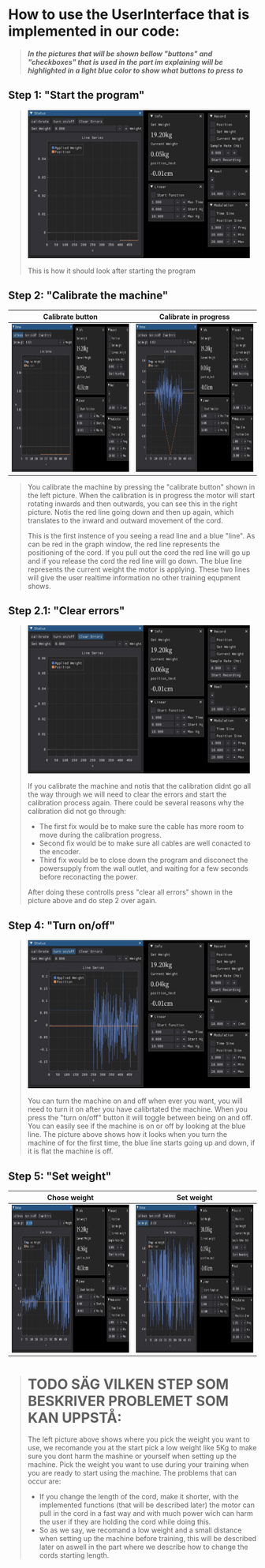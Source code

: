 # How to use the UserInterface that is implemented in our code:
> ##### In the pictures that will be shown bellow "buttons" and "checkboxes" that is used in the part im explaining will be highlighted in a light blue color to show what buttons to press to

## Step 1: "Start the program"
> <img src="https://github.com/HugoPersson01/POWER-CABLE/blob/main/Machine/Software/howto/Pictures/Start.png" alt="My Image" width="450" height="300"/>
>
> This is how it should look after starting the program

## Step 2: "Calibrate the machine"
| Calibrate button | Calibrate in progress |
|:---------------: |:---------------------:|
| <img src="https://github.com/HugoPersson01/POWER-CABLE/blob/main/Machine/Software/howto/Pictures/Calibrate.png" alt="My Image" width="450" height="300"/>       | <img src="https://github.com/HugoPersson01/POWER-CABLE/blob/main/Machine/Software/howto/Pictures/Calibrate-In-Progress.png" alt="My Image" width="450" height="300"/>  |
>
> You calibrate the machine by pressing the "calibrate button" shown in the left picture.
> When the calibration is in progress the motor will start rotating inwards and then outwards,
> you can see this in the right picture. Notis the red line going down and then up again, which translates
> to the inward and outward movement of the cord.
>
> This is the first instence of you seeing a read line and a blue "line". As can be red in the graph window, the red line represents
> the positioning of the cord. If you pull out the cord the red line will go up and if you release the cord the red line will go down.
> The blue line represents the current weight the motor is applying. These two lines will give the user realtime information no other
> training equpment shows.

## Step 2.1: "Clear errors"
> <img src="https://github.com/HugoPersson01/POWER-CABLE/blob/main/Machine/Software/howto/Pictures/Clear-Errors.png" alt="My Image" width="450" height="300"/>
>
> If you calibrate the machine and notis that the calibration didnt go all the way through we will need to clear the errors and start the calibration process again. There could be several reasons why the calibration did not go through:
> + The first fix would be to make sure the cable has more room to move during the calibration progress.
> + Second fix would be to make sure all cables are well conacted to the encoder.
> + Third fix would be to close down the program and disconect the powersupply from the wall outlet, and waiting for a few seconds before reconacting the power.
> 
> After doing these controlls press "clear all errors" shown in the picture above and do step 2 over again. 

## Step 4: "Turn on/off"
> <img src="https://github.com/HugoPersson01/POWER-CABLE/blob/main/Machine/Software/howto/Pictures/Turn-On.png" alt="My Image" width="450" height="300"/>
>
> You can turn the machine on and off when ever you want, you will need to turn it on after you have calibrtated the machine. When you press the "turn on/off" button it will toggle between being on and off. You can easily see if the machine is on or off by looking at the blue line. The picture above shows how it looks when you turn the machine of for the first time, the blue line starts going up and down, if it is flat the machine is off.

## Step 5: "Set weight"
| Chose weight | Set weight |
|:---------------: | :---------------------:|
| <img src="https://github.com/HugoPersson01/POWER-CABLE/blob/main/Machine/Software/howto/Pictures/Pick-Weight.png" alt="My Image" width="450" height="300"/> | <img src="https://github.com/HugoPersson01/POWER-CABLE/blob/main/Machine/Software/howto/Pictures/Set-Weight.png" alt="My Image" width="450" height="300"/> |
>
> # TODO SÄG VILKEN STEP SOM BESKRIVER PROBLEMET SOM KAN UPPSTÅ:
> The left picture above shows where you pick the weight you want to use, we recomande you at the start pick a low weight like 5Kg to make sure you dont harm the mashine or yourself when setting up the machine. Pick the weight you want to use during your training when you are ready to start using the machine. The problems that can occur are:
> + If you change the length of the cord, make it shorter, with the implemented functions (that will be described later) the motor can pull in the cord in a fast way and with much power wich can harm the user if they are holding the cord while doing this.
> + So as we say, we recomand a low weight and a small distance when setting up the machine before training, this will be described later on aswell in the part where we describe how to change the cords starting length.


